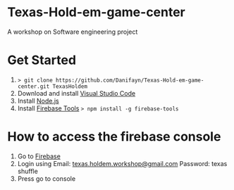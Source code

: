 # Texas-Hold-em-game-center
A workshop on Software engineering project

# Get Started
1. `> git clone https://github.com/Danifayn/Texas-Hold-em-game-center.git TexasHoldem`
2. Download and install [Visual Studio Code](https://code.visualstudio.com/download)
3. Install [Node.js](https://nodejs.org/dist/v6.10.2/node-v6.10.2-x64.msi)
4. Install [Firebase Tools](https://github.com/firebase/firebase-tools) `> npm install -g firebase-tools`

# How to access the firebase console
1. Go to [Firebase](firebase.google.com)
2. Login using 
    Email: texas.holdem.workshop@gmail.com
    Password: texas shuffle
2. Press go to console
